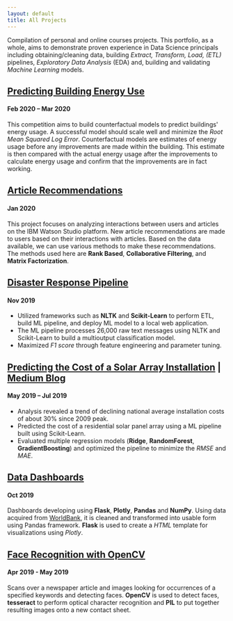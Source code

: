 ```yaml
---
layout: default
title: All Projects
---
```


Compilation of personal and online courses projects. This portfolio, as a whole, aims to demonstrate proven experience in Data Science principals including obtaining/cleaning data, building *Extract, Transform, Load, (ETL)* pipelines, *Exploratory Data Analysis* (EDA) and, building and validating *Machine Learning* models.


## [Predicting Building Energy Use](https://sergatron.github.io/Predicting-Building-Energy-Use)
#### Feb 2020 – Mar 2020
This competition aims to build counterfactual models to predict buildings' energy usage. A successful model should scale well and minimize the *Root Mean Squared Log Error*. Counterfactual models are estimates of energy usage before any improvements are made within the building. This estimate is then compared with the actual energy usage after the improvements to calculate energy usage and confirm that the improvements are in fact working.


## [Article Recommendations](https://sergatron.github.io/Recommendations-IBM)
#### Jan 2020
This project focuses on analyzing interactions between users and articles on the IBM Watson Studio platform. New article recommendations are made to users based on their interactions with articles. Based on the data available, we can use various methods to make these recommendations. The methods used here are **Rank Based**, **Collaborative Filtering**, and **Matrix Factorization**.


## [Disaster Response Pipeline](https://github.com/sergatron/disaster-response-project)
#### Nov 2019
 - Utilized frameworks such as **NLTK** and **Scikit-Learn** to perform ETL, build ML pipeline, and deploy ML model to a local web application.
 - The ML pipeline processes 26,000 raw text messages using NLTK and Scikit-Learn to build a multioutput classification model.
 - Maximized *F1 score* through feature engineering and parameter tuning.


## [Predicting the Cost of a Solar Array Installation](https://github.com/sergatron/projects/tree/master/solar_array) | [Medium Blog](https://medium.com/analytics-vidhya/solar-panel-array-what-does-it-cost-46aaa083502)
#### May 2019 – Jul 2019
 - Analysis revealed a trend of declining national average installation costs of about 30% since 2009 peak.
 - Predicted the cost of a residential solar panel array using a ML pipeline built using Scikit-Learn.
 - Evaluated multiple regression models (**Ridge**, **RandomForest**, **GradientBoosting**) and optimized the pipeline to minimize the *RMSE* and *MAE*.


## [Data Dashboards](https://github.com/sergatron/data-dashboard)
#### Oct 2019
Dashboards developing using **Flask**, **Plotly**, **Pandas** and **NumPy**. Using data acquired from [WorldBank](https://data.worldbank.org/), it is cleaned and transformed into usable form using Pandas framework. **Flask** is used to create a *HTML* template for visualizations using *Plotly*. 


## [Face Recognition with OpenCV](https://github.com/sergatron/Coursera/tree/master/open_cv_project)
#### Apr 2019 - May 2019
Scans over a newspaper article and images looking for occurrences of a specified keywords and detecting faces. **OpenCV** is used to detect faces, **tesseract** to perform optical character recognition and **PIL** to put together resulting images onto a new contact sheet.
